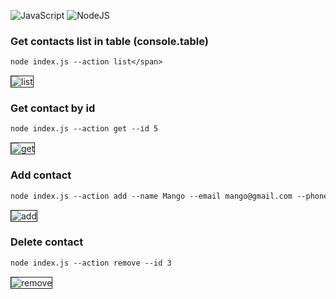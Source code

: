 
![JavaScript](https://img.shields.io/badge/JavaScript-F7DF1E?style=for-the-badge&logo=javascript&logoColor=black) ![NodeJS](	https://img.shields.io/badge/Node.js-43853D?style=for-the-badge&logo=node.js&logoColor=white)

### Get contacts list in table (console.table)

```diff
node index.js --action list</span>
```

<img src="https://i.ibb.co/r35vst9/list.jpg" alt="list" border="1" />


### Get contact by id

```diff
node index.js --action get --id 5
```


<img src="https://i.ibb.co/s2V0KRw/get.jpg" alt="get" border="1" />

### Add contact

```diff
node index.js --action add --name Mango --email mango@gmail.com --phone 322-22-22
```

<img src="https://i.ibb.co/n8GhrhW/add.jpg" alt="add" border="1" />

### Delete contact

```diff
node index.js --action remove --id 3
```

<img src="https://i.ibb.co/r7KCyQD/remove.jpg" alt="remove" border="1" />